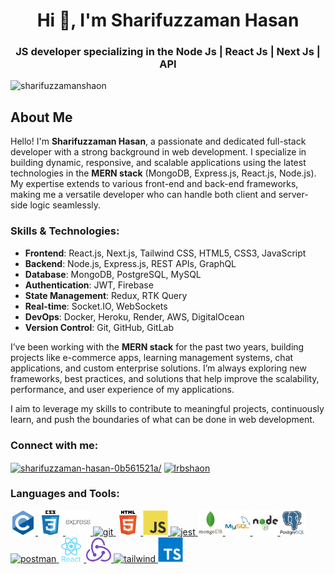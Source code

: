 <h1 align="center">Hi 👋, I'm Sharifuzzaman Hasan</h1>
<h3 align="center">JS developer specializing in the Node Js | React Js | Next Js | API </h3>

<p align="left"> <img src="https://komarev.com/ghpvc/?username=sharifuzzamanshaon&label=Profile%20views&color=0e75b6&style=flat" alt="sharifuzzamanshaon" /> </p>

## About Me

Hello! I'm **Sharifuzzaman Hasan**, a passionate and dedicated full-stack developer with a strong background in web development. I specialize in building dynamic, responsive, and scalable applications using the latest technologies in the **MERN stack** (MongoDB, Express.js, React.js, Node.js). My expertise extends to various front-end and back-end frameworks, making me a versatile developer who can handle both client and server-side logic seamlessly.

### Skills & Technologies:
- **Frontend**: React.js, Next.js, Tailwind CSS, HTML5, CSS3, JavaScript
- **Backend**: Node.js, Express.js, REST APIs, GraphQL
- **Database**: MongoDB, PostgreSQL, MySQL
- **Authentication**: JWT, Firebase
- **State Management**: Redux, RTK Query
- **Real-time**: Socket.IO, WebSockets
- **DevOps**: Docker, Heroku, Render, AWS, DigitalOcean
- **Version Control**: Git, GitHub, GitLab

I’ve been working with the **MERN stack** for the past two years, building projects like e-commerce apps, learning management systems, chat applications, and custom enterprise solutions. I’m always exploring new frameworks, best practices, and solutions that help improve the scalability, performance, and user experience of my applications.

I aim to leverage my skills to contribute to meaningful projects, continuously learn, and push the boundaries of what can be done in web development.



<h3 align="left">Connect with me:</h3>
<p align="left">
<a href="https://linkedin.com/in/sharifuzzaman-hasan-0b561521a/" target="blank"><img align="center" src="https://raw.githubusercontent.com/rahuldkjain/github-profile-readme-generator/master/src/images/icons/Social/linked-in-alt.svg" alt="sharifuzzaman-hasan-0b561521a/" height="30" width="40" /></a>
<a href="https://fb.com/lrbshaon" target="blank"><img align="center" src="https://raw.githubusercontent.com/rahuldkjain/github-profile-readme-generator/master/src/images/icons/Social/facebook.svg" alt="lrbshaon" height="30" width="40" /></a>
</p>

<h3 align="left">Languages and Tools:</h3>
<p align="left"> <a href="https://www.cprogramming.com/" target="_blank" rel="noreferrer"> <img src="https://raw.githubusercontent.com/devicons/devicon/master/icons/c/c-original.svg" alt="c" width="40" height="40"/> </a> <a href="https://www.w3schools.com/css/" target="_blank" rel="noreferrer"> <img src="https://raw.githubusercontent.com/devicons/devicon/master/icons/css3/css3-original-wordmark.svg" alt="css3" width="40" height="40"/> </a> <a href="https://expressjs.com" target="_blank" rel="noreferrer"> <img src="https://raw.githubusercontent.com/devicons/devicon/master/icons/express/express-original-wordmark.svg" alt="express" width="40" height="40"/> </a> <a href="https://git-scm.com/" target="_blank" rel="noreferrer"> <img src="https://www.vectorlogo.zone/logos/git-scm/git-scm-icon.svg" alt="git" width="40" height="40"/> </a> <a href="https://www.w3.org/html/" target="_blank" rel="noreferrer"> <img src="https://raw.githubusercontent.com/devicons/devicon/master/icons/html5/html5-original-wordmark.svg" alt="html5" width="40" height="40"/> </a> <a href="https://developer.mozilla.org/en-US/docs/Web/JavaScript" target="_blank" rel="noreferrer"> <img src="https://raw.githubusercontent.com/devicons/devicon/master/icons/javascript/javascript-original.svg" alt="javascript" width="40" height="40"/> </a> <a href="https://jestjs.io" target="_blank" rel="noreferrer"> <img src="https://www.vectorlogo.zone/logos/jestjsio/jestjsio-icon.svg" alt="jest" width="40" height="40"/> </a> <a href="https://www.mongodb.com/" target="_blank" rel="noreferrer"> <img src="https://raw.githubusercontent.com/devicons/devicon/master/icons/mongodb/mongodb-original-wordmark.svg" alt="mongodb" width="40" height="40"/> </a> <a href="https://www.mysql.com/" target="_blank" rel="noreferrer"> <img src="https://raw.githubusercontent.com/devicons/devicon/master/icons/mysql/mysql-original-wordmark.svg" alt="mysql" width="40" height="40"/> </a> <a href="https://nodejs.org" target="_blank" rel="noreferrer"> <img src="https://raw.githubusercontent.com/devicons/devicon/master/icons/nodejs/nodejs-original-wordmark.svg" alt="nodejs" width="40" height="40"/> </a> <a href="https://www.postgresql.org" target="_blank" rel="noreferrer"> <img src="https://raw.githubusercontent.com/devicons/devicon/master/icons/postgresql/postgresql-original-wordmark.svg" alt="postgresql" width="40" height="40"/> </a> <a href="https://postman.com" target="_blank" rel="noreferrer"> <img src="https://www.vectorlogo.zone/logos/getpostman/getpostman-icon.svg" alt="postman" width="40" height="40"/> </a> <a href="https://reactjs.org/" target="_blank" rel="noreferrer"> <img src="https://raw.githubusercontent.com/devicons/devicon/master/icons/react/react-original-wordmark.svg" alt="react" width="40" height="40"/> </a> <a href="https://redux.js.org" target="_blank" rel="noreferrer"> <img src="https://raw.githubusercontent.com/devicons/devicon/master/icons/redux/redux-original.svg" alt="redux" width="40" height="40"/> </a> <a href="https://tailwindcss.com/" target="_blank" rel="noreferrer"> <img src="https://www.vectorlogo.zone/logos/tailwindcss/tailwindcss-icon.svg" alt="tailwind" width="40" height="40"/> </a> <a href="https://www.typescriptlang.org/" target="_blank" rel="noreferrer"> <img src="https://raw.githubusercontent.com/devicons/devicon/master/icons/typescript/typescript-original.svg" alt="typescript" width="40" height="40"/> </a> </p>
